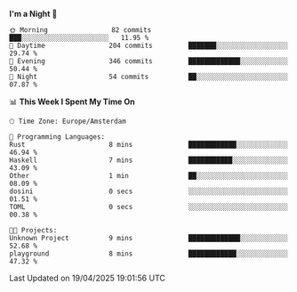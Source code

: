 <!--START_SECTION:waka-->
**I'm a Night 🦉** 

```text
🌞 Morning                82 commits          ███░░░░░░░░░░░░░░░░░░░░░░   11.95 % 
🌆 Daytime                204 commits         ███████░░░░░░░░░░░░░░░░░░   29.74 % 
🌃 Evening                346 commits         █████████████░░░░░░░░░░░░   50.44 % 
🌙 Night                  54 commits          ██░░░░░░░░░░░░░░░░░░░░░░░   07.87 % 
```


📊 **This Week I Spent My Time On** 

```text
🕑︎ Time Zone: Europe/Amsterdam

💬 Programming Languages: 
Rust                     8 mins              ████████████░░░░░░░░░░░░░   46.94 % 
Haskell                  7 mins              ███████████░░░░░░░░░░░░░░   43.09 % 
Other                    1 min               ██░░░░░░░░░░░░░░░░░░░░░░░   08.09 % 
dosini                   0 secs              ░░░░░░░░░░░░░░░░░░░░░░░░░   01.51 % 
TOML                     0 secs              ░░░░░░░░░░░░░░░░░░░░░░░░░   00.38 % 

🐱‍💻 Projects: 
Unknown Project          9 mins              █████████████░░░░░░░░░░░░   52.68 % 
playground               8 mins              ████████████░░░░░░░░░░░░░   47.32 % 
```


 Last Updated on 19/04/2025 19:01:56 UTC
<!--END_SECTION:waka-->
